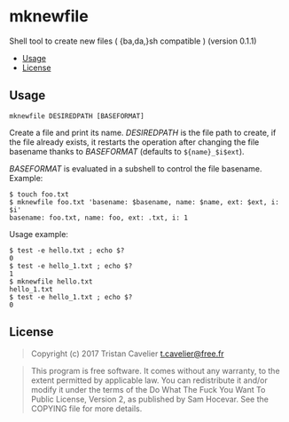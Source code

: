 mknewfile
=========

Shell tool to create new files ( {ba,da,}sh compatible ) (version 0.1.1)

- [Usage](#usage)
- [License](#license)


Usage
-----

    mknewfile DESIREDPATH [BASEFORMAT]

Create a file and print its name. *DESIREDPATH* is the file path to create, if the
file already exists, it restarts the operation after changing the file basename
thanks to *BASEFORMAT* (defaults to `${name}_$i$ext`).

*BASEFORMAT* is evaluated in a subshell to control the file basename.
Example:

    $ touch foo.txt
    $ mknewfile foo.txt 'basename: $basename, name: $name, ext: $ext, i: $i'
    basename: foo.txt, name: foo, ext: .txt, i: 1

Usage example:

    $ test -e hello.txt ; echo $?
    0
    $ test -e hello_1.txt ; echo $?
    1
    $ mknewfile hello.txt
    hello_1.txt
    $ test -e hello_1.txt ; echo $?
    0


License
-------

> Copyright (c) 2017 Tristan Cavelier <t.cavelier@free.fr>

> This program is free software. It comes without any warranty, to
> the extent permitted by applicable law. You can redistribute it
> and/or modify it under the terms of the Do What The Fuck You Want
> To Public License, Version 2, as published by Sam Hocevar. See
> the COPYING file for more details.
